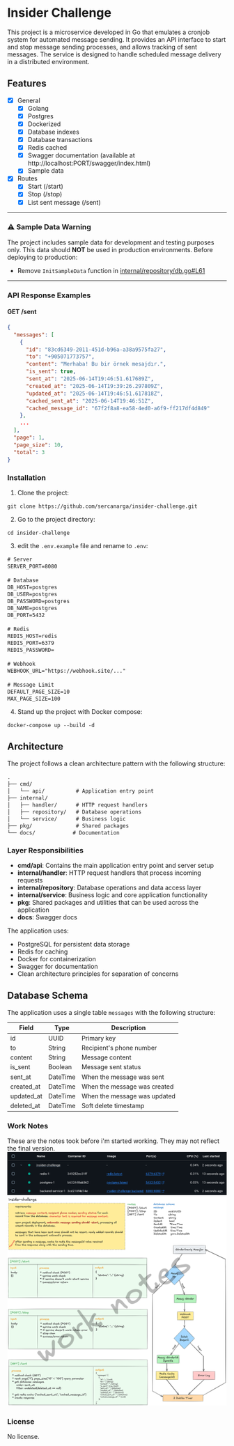# Insider Challenge

This project is a microservice developed in Go that emulates a cronjob system for automated message sending. It provides an API interface to start and stop message sending processes, and allows tracking of sent messages. The service is designed to handle scheduled message delivery in a distributed environment.

## Features

- [x] General
    - [x] Golang
    - [x] Postgres
    - [x] Dockerized
    - [x] Database indexes
    - [x] Database transactions
    - [x] Redis cached
    - [x] Swagger documentation (available at http://localhost:PORT/swagger/index.html)
    - [x] Sample data
- [x] Routes
  - [x] Start (/start)
  - [x] Stop (/stop)
  - [x] List sent message (/sent)

---
### ⚠️ Sample Data Warning
The project includes sample data for development and testing purposes only. This data should **NOT** be used in production environments. Before deploying to production:
- Remove `InitSampleData` function in [internal/repository/db.go#L61](https://github.com/sercanarga/insider-challenge/blob/main/internal/repository/db.go#L61)
---

### API Response Examples

#### GET /sent
```json
{
  "messages": [
    {
      "id": "83cd6349-2011-451d-b96a-a38a9575fa27",
      "to": "+905071773757",
      "content": "Merhaba! Bu bir örnek mesajdır.",
      "is_sent": true,
      "sent_at": "2025-06-14T19:46:51.617689Z",
      "created_at": "2025-06-14T19:39:26.297809Z",
      "updated_at": "2025-06-14T19:46:51.617818Z",
      "cached_sent_at": "2025-06-14T19:46:51Z",
      "cached_message_id": "67f2f8a8-ea58-4ed0-a6f9-ff217df4d849"
    },
    ...
  ],
  "page": 1,
  "page_size": 10,
  "total": 3
}
```

### Installation

1. Clone the project:
```
git clone https://github.com/sercanarga/insider-challenge.git
```
2. Go to the project directory:
```
cd insider-challenge
```
3. edit the `.env.example` file and rename to `.env`:
```env
# Server
SERVER_PORT=8080

# Database
DB_HOST=postgres
DB_USER=postgres
DB_PASSWORD=postgres
DB_NAME=postgres
DB_PORT=5432

# Redis
REDIS_HOST=redis
REDIS_PORT=6379
REDIS_PASSWORD=

# Webhook
WEBHOOK_URL="https://webhook.site/..."

# Message Limit
DEFAULT_PAGE_SIZE=10
MAX_PAGE_SIZE=100
```

4. Stand up the project with Docker compose:
```
docker-compose up --build -d
```

## Architecture

The project follows a clean architecture pattern with the following structure:

```
.
├── cmd/
│   └── api/          # Application entry point
├── internal/
│   ├── handler/      # HTTP request handlers
│   ├── repository/   # Database operations
│   └── service/      # Business logic
├── pkg/              # Shared packages
└── docs/            # Documentation
```

### Layer Responsibilities

- **cmd/api**: Contains the main application entry point and server setup
- **internal/handler**: HTTP request handlers that process incoming requests
- **internal/repository**: Database operations and data access layer
- **internal/service**: Business logic and core application functionality
- **pkg**: Shared packages and utilities that can be used across the application
- **docs**: Swagger docs

The application uses:
- PostgreSQL for persistent data storage
- Redis for caching
- Docker for containerization
- Swagger for documentation
- Clean architecture principles for separation of concerns

## Database Schema

The application uses a single table `messages` with the following structure:

| Field        | Type      | Description                    |
|--------------|-----------|--------------------------------|
| id           | UUID      | Primary key                    |
| to           | String    | Recipient's phone number       |
| content      | String    | Message content                |
| is_sent      | Boolean   | Message sent status            |
| sent_at      | DateTime  | When the message was sent      |
| created_at   | DateTime  | When the message was created   |
| updated_at   | DateTime  | When the message was updated   |
| deleted_at   | DateTime  | Soft delete timestamp          |

### Work Notes
These are the notes took before i'm started working. They may not reflect the final version.
![Docker](https://github.com/sercanarga/insider-challenge/blob/main/assets/docker.png?raw=true)
![Notes](https://github.com/sercanarga/insider-challenge/blob/main/assets/work-notes.png?raw=true)

### License
No license.